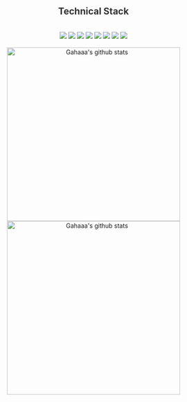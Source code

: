 
<div align="center">

<h2 style="color:#333"> Technical Stack </h2>
<br>

<img src="https://img.shields.io/badge/HTML-E34F26?style=flat-square&logo=HTML5&logoColor=white"/>
<img src="https://img.shields.io/badge/CSS3-085eeb?style=flat-square&logo=CSS3&logoColor=white"/>
<img src="https://img.shields.io/badge/SCSS-CC6699?style=flat-square&logo=Sass&logoColor=white"/>
<img src="https://img.shields.io/badge/JQuery-f6861f?style=flat-square&logo=jquery&logoColor=white"/>
<img src="https://img.shields.io/badge/JavaScript-F7DF1E?style=flat-square&logo=JavaScript&logoColor=white"/>
  <img src="https://img.shields.io/badge/JavaScript-F7DF1E?style=flat-square&logo=React&logoColor=white"/>
<img src="https://img.shields.io/badge/VSCode-1f9df6?style=flat-square&logo=VSCode&logoColor=white"/>
<img src="https://img.shields.io/badge/phpStorm-000000?style=flat-square&logo=phpStorm&logoColor=white"/>

<br>
<br>

<a href="https://github.com/Gahaaa">
  <img style="width:400px" src="https://github-readme-stats.vercel.app/api?username=Gahaaa&show_icons=true&theme=tokyonight" alt="Gahaaa's github stats" />
</a>
<a href="https://github.com/Gahaaa">
  <img style="width:400px" src="https://github-readme-stats.vercel.app/api/top-langs/?username=Gahaaa&layout=compact&theme=tokyonight" alt="Gahaaa's github stats" />
</a>

<br />
<br />
